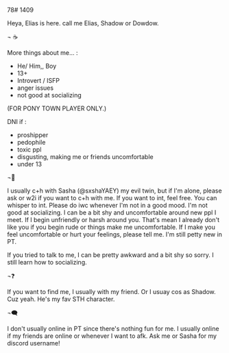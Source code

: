 78# 1409

Heya, Elias is here.
call me Elias, Shadow or Dowdow.

¬ ☕


More things about me... :
- He/ Him,, Boy
- 13+
- Introvert / ISFP
- anger issues
- not good at socializing


(FOR PONY TOWN PLAYER ONLY.)


DNI if :
- proshipper
- pedophile
- toxic ppl
- disgusting, making me or friends uncomfortable
- under 13


¬🍒


I usually c+h with Sasha (@sxshaYAEY) my evil twin, but if I'm alone, please ask or w2i if you want to c+h with me. If you want to int, feel free. You can whisper to int. Please do iwc whenever I'm not in a good mood. I'm not good at socializing. I can be a bit shy and uncomfortable around new ppl I meet. If I begin unfriendly or harsh around you. That's mean I already don't like you if you begin rude or things make me uncomfortable. If I make you feel uncomfortable or hurt your feelings, please tell me. I'm still petty new in PT.



If you tried to talk to me, I can be pretty awkward and a bit shy so sorry. I still learn how to socializing.



¬❓



If you want to find me, I usually with my friend. Or I usuay cos as Shadow. Cuz yeah. He's my fav STH character.


¬🗨️


I don't usually online in PT since there's nothing fun for me. I usually online if my friends are online or whenever I want to afk. Ask me or Sasha for my discord username!

